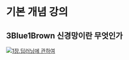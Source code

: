 # 기본 개념 강의

## 3Blue1Brown 신경망이란 무엇인가

[![1장.딥러닝에 관하여](http://img.youtube.com/vi/aircAruvnKk/0.jpg)](http://www.youtube.com/watch?v=aircAruvnKk "1장.딥러닝에 관하여")
